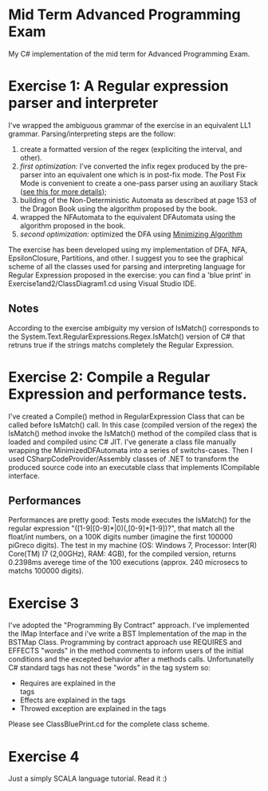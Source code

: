 Mid Term Advanced Programming Exam
=====================
My C# implementation of the mid term for Advanced Programming Exam.

# Exercise 1: A Regular expression parser and interpreter
I've wrapped the ambiguous grammar of the exercise in an equivalent LL1 grammar.
Parsing/interpreting steps are the follow:

1.  create a formatted version of the regex (expliciting the interval, and other).
2.  *first optimization:* I've converted the infix regex produced by the pre-parser into an equivalent one which is in post-fix mode. The Post Fix Mode is convenient to create a one-pass parser using an auxiliary Stack ([see this for more details](http://www.cs.man.ac.uk/~pjj/cs2121/fix.html));
3.  building of the Non-Deterministic Automata as described at page 153 of the Dragon Book using the algorithm proposed by the book.
4.  wrapped the NFAutomata to the equivalent DFAutomata using the algorithm proposed in the book.
5.  *second optimization:* optimized the DFA using [Minimizing Algorithm](http://www.cs.engr.uky.edu/~lewis/essays/compilers/min-fa.html)

The exercise has been developed using my implementation of DFA, NFA, EpsilonClosure,
Partitions, and other.
I suggest you to see the graphical scheme of all the classes used for parsing and interpreting language for Regular Expression proposed in the exercise: you can find a 'blue print' in Exercise1and2/ClassDiagram1.cd using Visual Studio IDE.

## Notes
According to the exercise ambiguity my version of IsMatch() corresponds to the System.Text.RegularExpressions.Regex.IsMatch() version of C# that retruns true if the strings matchs completely the Regular Expression.

# Exercise 2: Compile a Regular Expression and performance tests.
I've created a Compile() method in RegularExpression Class that can be called before IsMatch() call.
In this case (compiled version of the regex) the IsMatch() method invoke the IsMatch() method of the compiled class that is loaded and compiled usinc C# JIT.
I've generate a class file manually wrapping the MinimizedDFAutomata into a series of switchs-cases.
Then I used CSharpCodeProvider/Assembly classes of .NET to transform the produced source code into an executable class that implements ICompilable interface.

## Performances
Performances are pretty good: Tests mode executes the IsMatch() for the regular expression "(\[1-9\]\[0-9\]\*|0)(,\[0-9\]\*\[1-9\])?", that match all the float/int numbers, on a 100K digits number (imagine the first 100000 piGreco digits).
The test in my machine (OS: Windows 7, Processor: Inter(R) Core(TM) I7 (2,00GHz), RAM: 4GB), for the compiled version, returns 0.2398ms averege time of the 100 executions (approx. 240 microsecs to matchs 100000 digits).

# Exercise 3
I've adopted the "Programming By Contract" approach. I've implemented the IMap Interface and i've write a BST Implementation of the map in the BSTMap Class.
Programming by contract approach use REQUIRES and EFFECTS "words" in the method comments to inform users of the initial conditions and the excepted behavior after a methods calls.
Unfortunatelly C# standard tags has not these "words" in the tag system so:

* Requires are explained in the <summary> tags
* Effects are explained in the <return> tags
* Throwed exception are explained in the <exception> tags

Please see ClassBluePrint.cd for the complete class scheme.

# Exercise 4
Just a simply SCALA language tutorial. Read it :)
